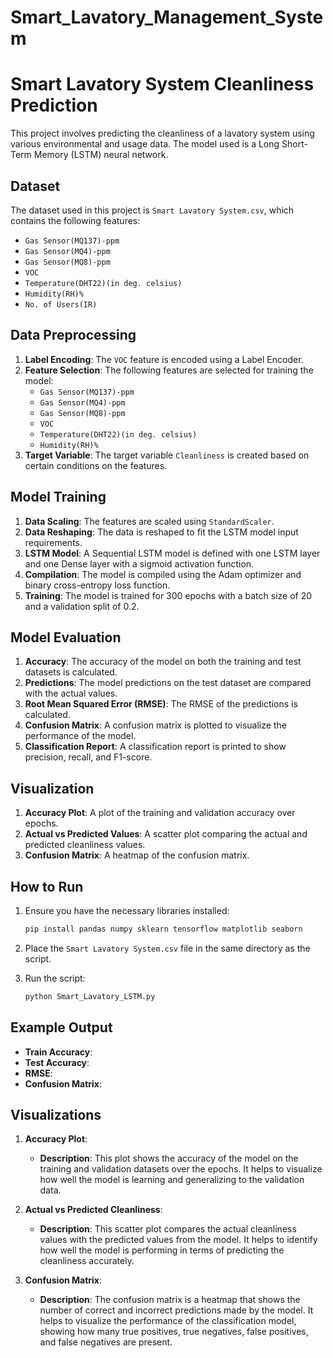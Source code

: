 # Smart_Lavatory_Management_System
# Smart Lavatory System Cleanliness Prediction

This project involves predicting the cleanliness of a lavatory system using various environmental and usage data. The model used is a Long Short-Term Memory (LSTM) neural network.

## Dataset

The dataset used in this project is `Smart Lavatory System.csv`, which contains the following features:

- `Gas Sensor(MQ137)-ppm`
- `Gas Sensor(MQ4)-ppm`
- `Gas Sensor(MQ8)-ppm`
- `VOC`
- `Temperature(DHT22)(in deg. celsius)`
- `Humidity(RH)%`
- `No. of Users(IR)`

## Data Preprocessing

1. **Label Encoding**: The `VOC` feature is encoded using a Label Encoder.
2. **Feature Selection**: The following features are selected for training the model:
   - `Gas Sensor(MQ137)-ppm`
   - `Gas Sensor(MQ4)-ppm`
   - `Gas Sensor(MQ8)-ppm`
   - `VOC`
   - `Temperature(DHT22)(in deg. celsius)`
   - `Humidity(RH)%`
3. **Target Variable**: The target variable `Cleanliness` is created based on certain conditions on the features.

## Model Training

1. **Data Scaling**: The features are scaled using `StandardScaler`.
2. **Data Reshaping**: The data is reshaped to fit the LSTM model input requirements.
3. **LSTM Model**: A Sequential LSTM model is defined with one LSTM layer and one Dense layer with a sigmoid activation function.
4. **Compilation**: The model is compiled using the Adam optimizer and binary cross-entropy loss function.
5. **Training**: The model is trained for 300 epochs with a batch size of 20 and a validation split of 0.2.

## Model Evaluation

1. **Accuracy**: The accuracy of the model on both the training and test datasets is calculated.
2. **Predictions**: The model predictions on the test dataset are compared with the actual values.
3. **Root Mean Squared Error (RMSE)**: The RMSE of the predictions is calculated.
4. **Confusion Matrix**: A confusion matrix is plotted to visualize the performance of the model.
5. **Classification Report**: A classification report is printed to show precision, recall, and F1-score.

## Visualization

1. **Accuracy Plot**: A plot of the training and validation accuracy over epochs.
2. **Actual vs Predicted Values**: A scatter plot comparing the actual and predicted cleanliness values.
3. **Confusion Matrix**: A heatmap of the confusion matrix.

## How to Run

1. Ensure you have the necessary libraries installed:
    ```bash
    pip install pandas numpy sklearn tensorflow matplotlib seaborn
    ```

2. Place the `Smart Lavatory System.csv` file in the same directory as the script.

3. Run the script:
    ```bash
    python Smart_Lavatory_LSTM.py
    ```

## Example Output

- **Train Accuracy**: 
- **Test Accuracy**: 
- **RMSE**: 
- **Confusion Matrix**: 

## Visualizations

1. **Accuracy Plot**:
   - **Description**: This plot shows the accuracy of the model on the training and validation datasets over the epochs. It helps to visualize how well the model is learning and generalizing to the validation data.

2. **Actual vs Predicted Cleanliness**:
   - **Description**: This scatter plot compares the actual cleanliness values with the predicted values from the model. It helps to identify how well the model is performing in terms of predicting the cleanliness accurately.

3. **Confusion Matrix**:
   - **Description**: The confusion matrix is a heatmap that shows the number of correct and incorrect predictions made by the model. It helps to visualize the performance of the classification model, showing how many true positives, true negatives, false positives, and false negatives are present.

